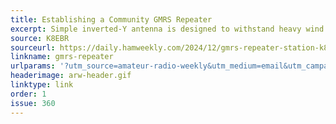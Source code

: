 ```yaml
---
title: Establishing a Community GMRS Repeater
excerpt: Simple inverted-Y antenna is designed to withstand heavy wind.
source: K8EBR
sourceurl: https://daily.hamweekly.com/2024/12/gmrs-repeater-station-k8ebr/
linkname: gmrs-repeater
urlparams: '?utm_source=amateur-radio-weekly&utm_medium=email&utm_campaign=newsletter'
headerimage: arw-header.gif
linktype: link
order: 1
issue: 360
---
```


